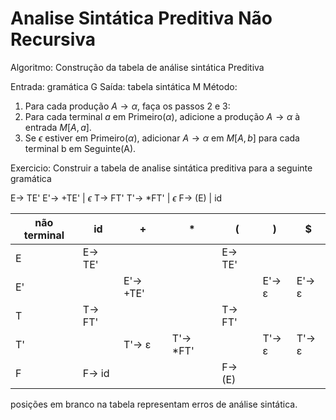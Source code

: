 # Analise Sintática Preditiva Não Recursiva

Algoritmo: Construção da tabela de análise sintática Preditiva

Entrada: gramática G 
Saída: tabela sintática M 
Método:

1. Para cada produção $A  \rightarrow \alpha$, faça os passos 2 e 3:
2. Para cada terminal $a$ em Primeiro($\alpha$), adicione a produção $A  \rightarrow \alpha$ à entrada $M[A, a]$.
3. Se $\epsilon$ estiver em Primeiro($\alpha$), adicionar $A \rightarrow \alpha$ em $M[A, b]$ para cada terminal b em Seguinte(A).


Exercicio: Construir a tabela de analise sintática preditiva para a seguinte gramática

E-> TE'
E'-> +TE' | $\epsilon$
T-> FT'
T'-> *FT' | $\epsilon$
F-> (E) | id


| não terminal | id      | +         | *         | (       | )      | $      |
| ------------ | ------- | --------- | --------- | ------- | ------ | ------ |
| E            | E-> TE' |           |           | E-> TE' |        |        |
| E'           |         | E'-> +TE' |           |         | E'-> ε | E'-> ε |
| T            | T-> FT' |           |           | T-> FT' |        |        |
| T'           |         | T'-> ε    | T'-> *FT' |         | T'-> ε | T'-> ε |
| F            | F-> id  |           |           | F-> (E) |        |        |

posições em branco na tabela representam erros de análise sintática.